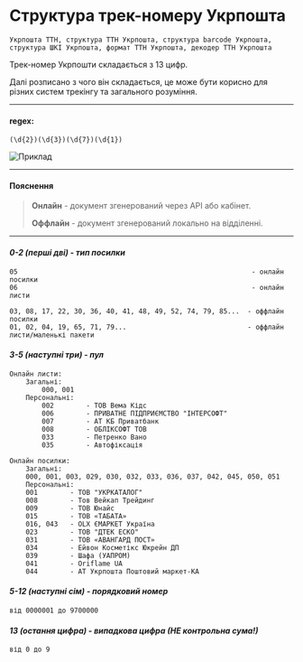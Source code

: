 # Структура трек-номеру Укрпошта
```Укрпошта ТТН, структура ТТН Укрпошта, структура barcode Укрпошта, структура ШКІ Укрпошта, формат ТТН Укрпошта, декодер ТТН Укрпошта```

Трек-номер Укрпошти складається з 13 цифр.

Далі розписано з чого він складається, це може бути корисно для різних систем трекінгу та загального розуміння.

---

#### regex:
```(\d{2})(\d{3})(\d{7})(\d{1})```

![Приклад](https://telegra.ph/file/25804465685ca6027ac23.png "Приклад")

---

#### Пояснення
> **Онлайн** - документ згенерований через API або кабінет.
> 
> **Оффлайн** - документ згенерований локально на відділенні.

---

#### _0-2 (перші дві) - тип посилки_
```
05                                                          - онлайн посилки
06                                                          - онлайн листи

03, 08, 17, 22, 30, 36, 40, 41, 48, 49, 52, 74, 79, 85...  - оффлайн посилки
01, 02, 04, 19, 65, 71, 79...                              - оффлайн листи/маленькі пакети
```
#### _3-5 (наступні три) - пул_
```
Онлайн листи:
    Загальні:
    	000, 001
    Персональні:
        002        - ТОВ Вема Кідс
        006        - ПРИВАТНЕ ПІДПРИЄМСТВО "ІНТЕРСОФТ"
        007        - АТ КБ Приватбанк
        008        - ОБЛІКСОФТ ТОВ
        033        - Петренко Вано
        035        - Автофіксація
        
Онлайн посилки:
    Загальні:
	000, 001, 003, 029, 030, 032, 033, 036, 037, 042, 045, 050, 051
    Персональні:
	001        - ТОВ "УКРКАТАЛОГ"
	008        - Тов Вейкап Трейдинг
	009        - ТОВ Юнайс
	015        - ТОВ «ТАБАТА»
	016, 043   - OLX ЄМАРКЕТ Україна
	023        - ТОВ "ДТЕК ЕСКО"
	031        - ТОВ «АВАНГАРД ПОСТ»
	034        - Ейвон Косметікс Юкрейн ДП
	039        - Шафа (УАПРОМ)
	041        - Oriflame UA
	044        - АТ Укрпошта Поштовий маркет-КА
```
#### _5-12 (наступні сім) - порядковий номер_
```
від 0000001 до 9700000
```
#### _13 (остання цифра) - випадкова цифра (НЕ контрольна сума!)_
```
від 0 до 9
```
